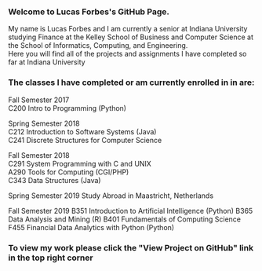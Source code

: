### Welcome to Lucas Forbes's GitHub Page.
My name is Lucas Forbes and I am currently a senior at Indiana University studying Finance at the Kelley School of Business and Computer Science at the School of Informatics, Computing, and Engineering.  
Here you will find all of the projects and assignments I have completed so far at Indiana University

### The classes I have completed or am currently enrolled in in are:
Fall Semester 2017  
C200 Intro to Programming (Python)  
  
Spring Semester 2018  
C212 Introduction to Software Systems (Java)  
C241 Discrete Structures for Computer Science  
  
Fall Semester 2018  
C291 System Programming with C and UNIX  
A290 Tools for Computing (CGI/PHP)  
C343 Data Structures (Java)

Spring Semester 2019
Study Abroad in Maastricht, Netherlands

Fall Semester 2019
B351 Introduction to Artificial Intelligence (Python)
B365 Data Analysis and Mining (R)
B401 Fundamentals of Computing Science
F455 Financial Data Analytics with Python (Python)



### To view my work please click the "View Project on GitHub" link in the top right corner
